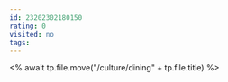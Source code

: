 ```yaml
---
id: 23202302180150
rating: 0
visited: no
tags: 
---
```


<% await tp.file.move("/culture/dining" + tp.file.title) %>